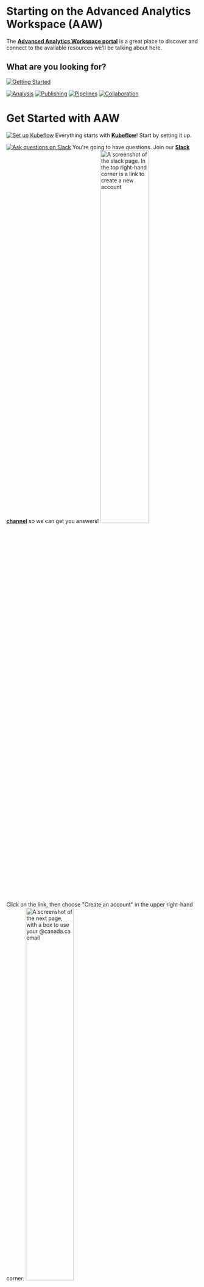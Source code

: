 # Starting on the Advanced Analytics Workspace (AAW)

The
**[Advanced Analytics Workspace portal](https://portal.covid.cloud.statcan.ca)**
is a great place to discover and connect to the available resources we'll be
talking about here.

## What are you looking for?
[![Getting Started](images/GettingStarted.PNG)](#get-started-with-aaw)


[![Analysis](images/Analysis.PNG)](#experiments)
[![Publishing](images/Publishing.PNG)](#publishing)
[![Pipelines](images/Pipelines.PNG)](#pipelines)
[![Collaboration](images/Collaboration.PNG)](#collaboration)

# Get Started with AAW

[![Set up Kubeflow](images/Kubeflow.PNG)](1-Experiments/Kubeflow/)
Everything starts with
**[Kubeflow](1-Experiments/Kubeflow/)**!
Start by setting it up. 

[![Ask questions on Slack](images/Slack.PNG)](https://statcan-aaw.slack.com/)
You're going to have questions. Join our 
**[Slack channel](https://statcan-aaw.slack.com/)** 
so we can get you answers! 
<img src="images/SlackAAW.PNG" alt="A screenshot of the slack page. In the top right-hand corner is a link to create a new account" width="50%">

Click on the link, then choose "Create an account" in the upper right-hand corner. 
<img src="images/SlackAAW2.PNG" alt="A screenshot of the next page, with a box to use your @canada.ca email" width="50%">

Use your @canada.ca email address so that you will be automatically approved. 


# Experiments

## Process data using Notebook Servers

Within [Kubeflow](1-Experiments/Kubeflow/), **[Notebook Servers](1-Experiments/Jupyter/)** are how you get an interactive compute environment to process data.  All Notebook Servers have access to up to 15CPU/48GB RAM and GB/TB scale storage, but have a different user interface depending on the flavor you choose.

* Python, Julia, and R through **Jupyter Notebooks**
* R through **RStudio**

### Jupyter Notebooks for `Python`, `Julia`, or `R`

Use (Jupyter Notebooks)[https://jupyter.org/] to create and share interactive documents that contain a mix of live code, visualizations, and text.  These can be written in `Python`, `Julia`, or `R`.  

![Jupyter Notebooks](images/jupyter_in_action.png)

To start a Notebook Server with the Jupyter Notebook interface, choose any `jupyterlab` image when creating your Notebook Server.  The `jupyterlab` image also comes pre-loaded with VS Code in the browser if you prefer a full IDE experience.

### RStudio for `R` and `Shiny`

**[RStudio](1-Experiments/RStudio/)**
gives you an integrated development environment specifically for R. If you're coding in R, this is typically the Notebook Server to use.  Use the `rstudio` image to get an RStudio environment.

**TODO: Add image showing RStudio?  Take from the 1-Experiments/RStudio/ page?**

### Virtual Desktop for General Computing Needs

For a full Ubuntu desktop experience, use any [remote-desktop](1-Experiments/ML-Workspaces) Notebook Server.  These come pre-loaded with Python and R, but are delivered in a typical desktop experience that also comes with Firefox, VS Code, and open office tools.  If you need Geomatics tooling for R, choose the `remote-desktop-geomatics` flavor of this image.

**TODO: Add image showing Virtual Desktop?  Take from the 1-Experiments/ML-Workspaces/ page?**

# Publishing

## Build and publish an interactive dashboard

[![InteractiveDashboard](images/InteractiveDashboard.PNG)](/2-Publishing/R-Shiny/)
Use 
**[R-Shiny](/2-Publishing/R-Shiny/)** 
to build interactive web apps straight from R. You can deploy your R-Shiny dashboard by submitting a pull request to our
[R-Dashboards GitHub repository](https://github.com/StatCan/R-dashboards).
![R Shiny Server](images/readme/shiny_ui.png)

**[Dash](/2-Publishing/Dash/)** is a data visualization tool that lets you build an interactive GUI around your data analysis code.

## Explore your data


[![Explore your data](images/ExploreData.PNG)](/2-Publishing/Datasette/)
Use 
**[Datasette](/2-Publishing/Datasette/)**
, an instant JSON API for your SQLite databases. Run SQL queries in a more interactive way!

# Pipelines

## Build and schedule data/analysis pipelines
[![Build Piplines](images/BuildPipelines.PNG)](/3-Pipelines/Kubeflow-Pipelines/)
**[Kubeflow Pipelines](/3-Pipelines/Kubeflow-Pipelines/)** allows you to set up pipelines. Each pipeline encapsulates analytical workflows, and can be shared, reused, and scheduled.
![Kubeflow Pipelines](images/readme/kubeflow_pipeline.png)

[![Integrate with PaaS](images/IntegratePaaS.PNG)]()
## Integrate with Platform as a Service (PaaS) offerings
We can integrate with many Platform as a Service (PaaS) offerings, like Databricks or AzureML.

# Collaboration
## Share code among team members

[![Share Code](images/ShareCode.PNG)](/Collaboration/)
Use GitHub or GitLab to share code, or request a 
**[shared workspace](/Collaboration/)**
.

<!-- prettier-ignore -->
!!! tip "Ask for help in production"
    The Advanced Analytics Workspace support staff are happy to help with
    production oriented use cases, and we can probably save you lots of time.
    Don't be shy to [ask us for help](Help)!

# How do I get data? How do I submit data?

- Every workspace can be equipped with its own storage.

- There are also storage buckets to publish datasets; either for internal use or
  for wider release.

We will give an overview of the technologies here, and in the next sections
there will be a more in-depth description of each of them.

<!-- prettier-ignore -->
!!! example "Browse some datasets"
    Browse some [datasets](https://datasets.covid.cloud.statcan.ca) here. These
    data sets are meant to store widely shared data. Either data that has been
    brought it, or data to be released out as a product. **As always, ensure
    that the data is not sensitive.**
